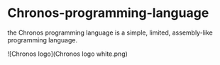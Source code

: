 # Chronos-programming-language
the Chronos programming language is a simple, limited, assembly-like programming language.

![Chronos logo](Chronos logo white.png)
